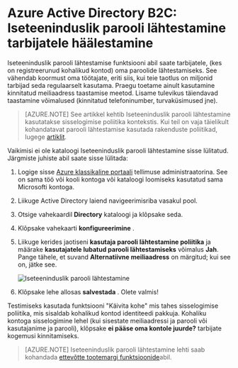 <properties
    pageTitle="Azure Active Directory B2C: Parooli iselähtestamine | Microsoft Azure'i"
    description="Mis näitavad, kuidas häälestada Iseteeninduslik parooli lähtestamine tarbijatele Azure Active Directory B2C teema"
    services="active-directory-b2c"
    documentationCenter=""
    authors="swkrish"
    manager="mbaldwin"
    editor="curtand"/>

<tags
    ms.service="active-directory-b2c"
    ms.workload="identity"
    ms.tgt_pltfrm="na"
    ms.devlang="na"
    ms.topic="article"
    ms.date="07/24/2016"
    ms.author="swkrish"/>


# <a name="azure-active-directory-b2c-set-up-self-service-password-reset-for-your-consumers"></a>Azure Active Directory B2C: Iseteeninduslik parooli lähtestamine tarbijatele häälestamine

Iseteeninduslik parooli lähtestamise funktsiooni abil saate tarbijatele, (kes on registreerunud kohalikud kontod) oma paroolide lähtestamiseks. See vähendab koormust oma töötajate, eriti siis, kui teie taotlus on miljonid tarbijad seda regulaarselt kasutama. Praegu toetame ainult kasutamine kinnitatud meiliaadress taastamise meetod. Lisame tulevikus täiendavad taastamine võimalused (kinnitatud telefoninumber, turvaküsimused jne).

> [AZURE.NOTE]
See artikkel kehtib Iseteeninduslik parooli lähtestamine kasutatakse sisselogimise poliitika kontekstis. Kui teil on vaja täielikult kohandatavat parooli lähtestamise kasutada rakenduste poliitikad, lugege [artiklit](./active-directory-b2c-reference-policies.md#create-a-password-reset-policy).

Vaikimisi ei ole kataloogi Iseteeninduslik parooli lähtestamine sisse lülitatud. Järgmiste juhiste abil saate sisse lülitada:

1. Logige sisse [Azure klassikaline portaali](https://manage.windowsazure.com/) tellimuse administraatorina. See on sama töö või kooli kontoga või kataloogi loomiseks kasutatud sama Microsofti kontoga.
2. Liikuge Active Directory laiend navigeerimisriba vasakul pool.
3. Otsige vahekaardil **Directory** kataloogi ja klõpsake seda.
4. Klõpsake vahekaarti **konfigureerimine** .
5. Liikuge kerides jaotiseni **kasutaja parooli lähtestamine poliitika** ja määrake **kasutajatele lubatud parooli lähtestamiseks** võimalus **Jah**. Pange tähele, et suvand **Alternatiivne meiliaadress** on märgitud; kui see on, jätke see.

    ![Iseteeninduslik parooli lähtestamine](./media/active-directory-b2c-reference-sspr/sspr.png)

6. Klõpsake lehe allosas **salvestada** . Olete valmis!

Testimiseks kasutada funktsiooni "Käivita kohe" mis tahes sisselogimise poliitika, mis sisaldab kohalikud kontod identiteedi pakkuja. Kohaliku kontoga sisselogimine lehel (kui sisestate meiliaadressi ja parooli või kasutajanime ja parooli), klõpsake **ei pääse oma kontole juurde?** tarbijate kogemusi kinnitamiseks.

> [AZURE.NOTE]
Iseteeninduslik parooli lähtestamine lehti saab kohandada [ettevõtte tootemargi funktsioonide](../active-directory/active-directory-add-company-branding.md)abil.
